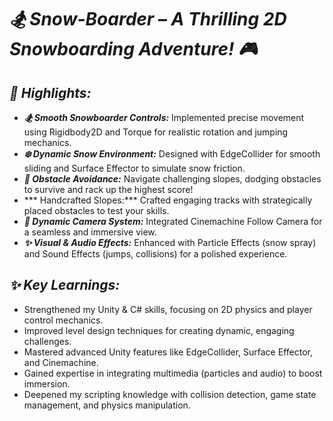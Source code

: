 # ***🏂 Snow-Boarder – A Thrilling 2D Snowboarding Adventure! 🎮***

## *🌟 Highlights:*
- ***🏂 Smooth Snowboarder Controls:*** Implemented precise movement using Rigidbody2D and Torque for realistic rotation and jumping mechanics.
- ***❄️ Dynamic Snow Environment:*** Designed with EdgeCollider for smooth sliding and Surface Effector to simulate snow friction.
- ***🚧 Obstacle Avoidance:*** Navigate challenging slopes, dodging obstacles to survive and rack up the highest score!
- *** Handcrafted Slopes:*** Crafted engaging tracks with strategically placed obstacles to test your skills.
- ***🎥 Dynamic Camera System:*** Integrated Cinemachine Follow Camera for a seamless and immersive view.
- ***✨ Visual & Audio Effects:*** Enhanced with Particle Effects (snow spray) and Sound Effects (jumps, collisions) for a polished experience.

## *✨ Key Learnings:*
- Strengthened my Unity & C# skills, focusing on 2D physics and player control mechanics.
- Improved level design techniques for creating dynamic, engaging challenges.
- Mastered advanced Unity features like EdgeCollider, Surface Effector, and Cinemachine.
- Gained expertise in integrating multimedia (particles and audio) to boost immersion.
- Deepened my scripting knowledge with collision detection, game state management, and physics manipulation.
